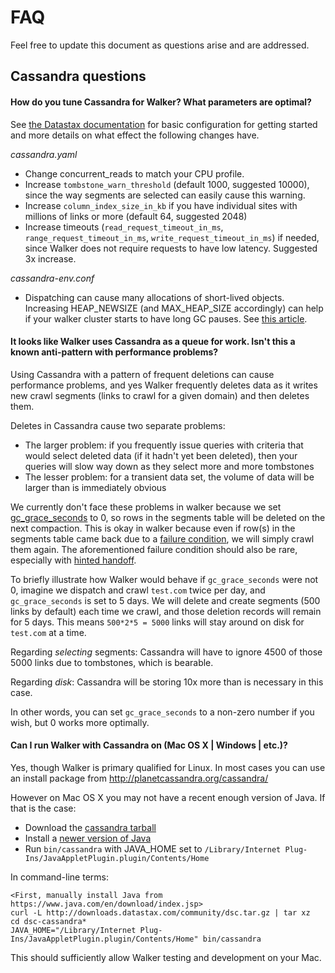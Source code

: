 # FAQ

Feel free to update this document as questions arise and are addressed.

## Cassandra questions

#### How do you tune Cassandra for Walker? What parameters are optimal?

See [the Datastax
documentation](http://www.datastax.com/documentation/cassandra/2.1/cassandra/configuration/configTOC.html)
for basic configuration for getting started and more details on what effect
the following changes have.

*cassandra.yaml*
- Change concurrent_reads to match your CPU profile.
- Increase `tombstone_warn_threshold` (default 1000, suggested 10000), since
  the way segments are selected can easily cause this warning.
- Increase `column_index_size_in_kb` if you have individual sites with millions
  of links or more (default 64, suggested 2048)
- Increase timeouts (`read_request_timeout_in_ms`,
  `range_request_timeout_in_ms`, `write_request_timeout_in_ms`) if needed,
  since Walker does not require requests to have low latency. Suggested 3x
  increase.

*cassandra-env.conf*
- Dispatching can cause many allocations of short-lived objects. Increasing
  HEAP_NEWSIZE (and MAX_HEAP_SIZE accordingly) can help if your walker cluster
  starts to have long GC pauses. See [this
  article](http://tech.shift.com/post/74311817513/cassandra-tuning-the-jvm-for-read-heavy-workloads).

#### It looks like Walker uses Cassandra as a queue for work. Isn't this a known anti-pattern with performance problems?

Using Cassandra with a pattern of frequent deletions can cause performance
problems, and yes Walker frequently deletes data as it writes new crawl
segments (links to crawl for a given domain) and then deletes them.

Deletes in Cassandra cause two separate problems:
- The larger problem: if you frequently issue queries with criteria that would
  select deleted data (if it hadn't yet been deleted), then your queries will
  slow way down as they select more and more tombstones
- The lesser problem: for a transient data set, the volume of data will be
  larger than is immediately obvious

We currently don't face these problems in walker because we set
[gc_grace_seconds](http://www.datastax.com/documentation/cql/3.1/cql/cql_reference/tabProp.html)
to 0, so rows in the segments table will be deleted on the next compaction.
This is okay in walker because even if row(s) in the segments table came back
due to a [failure
condition](http://lostechies.com/ryansvihla/2014/10/20/domain-modeling-around-deletes-or-using-cassandra-as-a-queue-even-when-you-know-better/),
we will simply crawl them again. The aforementioned failure condition should
also be rare, especially with [hinted
handoff](http://www.datastax.com/documentation/cassandra/2.0/cassandra/dml/dml_about_hh_c.html).

To briefly illustrate how Walker would behave if `gc_grace_seconds` were not 0,
imagine we dispatch and crawl `test.com` twice per day, and `gc_grace_seconds`
is set to 5 days. We will delete and create segments (500 links by default)
each time we crawl, and those deletion records will remain for 5 days. This
means `500*2*5 = 5000` links will stay around on disk for `test.com` at a time.

Regarding *selecting* segments: Cassandra will have to ignore 4500 of those
5000 links due to tombstones, which is bearable.

Regarding *disk*: Cassandra will be storing 10x more than is necessary in this
case.

In other words, you can set `gc_grace_seconds` to a non-zero number if you
wish, but 0 works more optimally.

#### Can I run Walker with Cassandra on (Mac OS X | Windows | etc.)?

Yes, though Walker is primary qualified for Linux. In most cases you can use an
install package from http://planetcassandra.org/cassandra/

However on Mac OS X you may not have a recent enough version of Java. If that
is the case:
- Download the [cassandra tarball](http://planetcassandra.org/cassandra/)
- Install a [newer version of Java](https://www.java.com/en/download/index.jsp)
- Run `bin/cassandra` with JAVA_HOME set to `/Library/Internet
  Plug-Ins/JavaAppletPlugin.plugin/Contents/Home`

In command-line terms:

    <First, manually install Java from https://www.java.com/en/download/index.jsp>
    curl -L http://downloads.datastax.com/community/dsc.tar.gz | tar xz
    cd dsc-cassandra*
    JAVA_HOME="/Library/Internet Plug-Ins/JavaAppletPlugin.plugin/Contents/Home" bin/cassandra

This should sufficiently allow Walker testing and development on your Mac.
